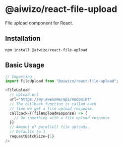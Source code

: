# @aiwizo/react-file-upload

File upload component for React.

## Installation

```
npm install @aiwizo/react-file-upload
```

## Basic Usage

```javascript
// Importing
import FileUpload from "@aiwizo/react-file-upload";
```

```javascript
<FileUpload
  // Upload url
  url="https://my.awesome/api/endpoint"
  // The callback function is called each
  // time we get a file upload response.
  callback={(fileUploadResponse) => {
    // Do something with a file upload response
  }}
  // Amount of parallell file uploads.
  // Defaults to 1.
  requestBatchSize={1}
/>
```
